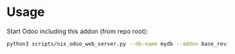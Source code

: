 # Usage

Start Odoo including this addon (from repo root):

```bash
python3 scripts/nix_odoo_web_server.py --db-name mydb --addon base_revision
```
